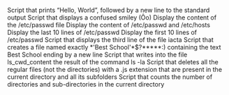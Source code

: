 Script that prints “Hello, World”, followed by a new line to the standard output
Script that displays a confused smiley (Ôo)
Display the content of the /etc/passwd file
Display the content of /etc/passwd and /etc/hosts
Display the last 10 lines of /etc/passwd
Display the first 10 lines of /etc/passwd
Script that displays the third line of the file iacta
Script that creates a file named exactly \*\'Best School\'\*$\?\*\*\*\*\*:) containing the text Best School ending by a new line
Script that writes into the file ls_cwd_content the result of the command ls -la
Script that deletes all the regular files (not the directories) with a .js extension that are present in the current directory and all its subfolders
Script that counts the number of directories and sub-directories in the current directory
